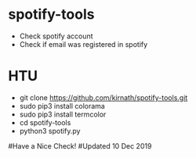 # spotify-tools
- Check spotify account
- Check if email was registered in spotify

# HTU
- git clone https://github.com/kirnath/spotify-tools.git
- sudo pip3 install colorama
- sudo pip3 install termcolor
- cd spotify-tools
- python3 spotify.py

#Have a Nice Check!
#Updated 10 Dec 2019
